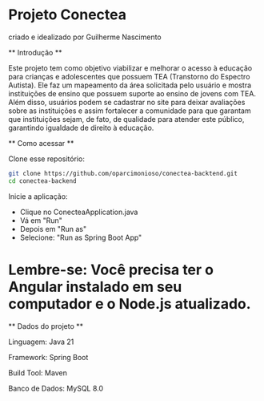 # Projeto Conectea
criado e idealizado por Guilherme Nascimento

** Introdução **

Este projeto tem como objetivo viabilizar e melhorar o acesso à educação para crianças e adolescentes que possuem TEA (Transtorno do Espectro Autista). Ele faz um mapeamento da área solicitada pelo usuário e mostra instituições de ensino que possuem suporte ao ensino de jovens com TEA. Além disso, usuários podem se cadastrar no site para deixar avaliações sobre as instituições e assim fortalecer a comunidade para que garantam que instituições sejam, de fato, de qualidade para atender este público, garantindo igualdade de direito à educação.

** Como acessar **

Clone esse repositório:
```bash
git clone https://github.com/oparcimonioso/conectea-backtend.git
cd conectea-backend
```
Inicie a aplicação:
- Clique no ConecteaApplication.java
- Vá em "Run"
- Depois em "Run as"
- Selecione: "Run as Spring Boot App"

# Lembre-se: Você precisa ter o Angular instalado em seu computador e o Node.js atualizado.

** Dados do projeto **

Linguagem: Java 21

Framework: Spring Boot

Build Tool: Maven

Banco de Dados: MySQL 8.0
